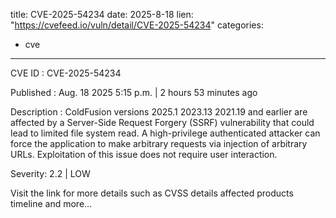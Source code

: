  
title: CVE-2025-54234
date: 2025-8-18
lien: "https://cvefeed.io/vuln/detail/CVE-2025-54234"
categories:
  - cve
---

CVE ID : CVE-2025-54234

Published :  Aug. 18
2025
5:15 p.m. | 2 hours
53 minutes ago

Description : ColdFusion versions 2025.1
2023.13
2021.19 and earlier are affected by a Server-Side Request Forgery (SSRF) vulnerability that could lead to limited file system read. A high-privilege authenticated attacker can force the application to make arbitrary requests via injection of arbitrary URLs. Exploitation of this issue does not require user interaction.

Severity: 2.2 | LOW

Visit the link for more details
such as CVSS details
affected products
timeline
and more...
